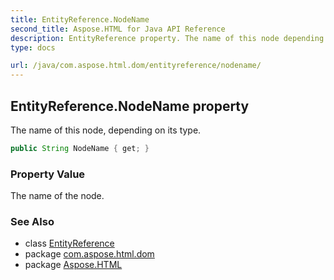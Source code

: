 ```yaml
---
title: EntityReference.NodeName
second_title: Aspose.HTML for Java API Reference
description: EntityReference property. The name of this node depending on its type
type: docs

url: /java/com.aspose.html.dom/entityreference/nodename/
---
```

## EntityReference.NodeName property

The name of this node, depending on its type.

```java
public String NodeName { get; }
```

### Property Value

The name of the node.

### See Also

* class [EntityReference](../)
* package [com.aspose.html.dom](../../../com.aspose.html.dom/)
* package [Aspose.HTML](../../../)
